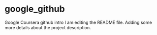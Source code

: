 # google_github
Google Coursera github intro
I am editing the README file. Adding some more details about the project description.
